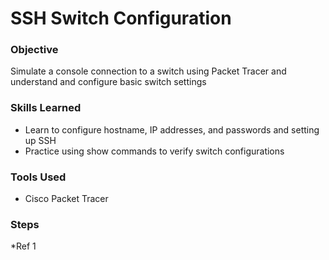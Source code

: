 # SSH Switch Configuration

### Objective

Simulate a console connection to a switch using Packet Tracer and understand and configure basic switch settings

### Skills Learned

- Learn to configure hostname, IP addresses, and passwords and setting up SSH
- Practice using show commands to verify switch configurations

### Tools Used

- Cisco Packet Tracer

### Steps

*Ref 1
